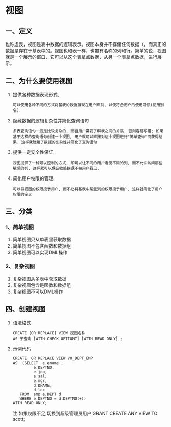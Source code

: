 # 视图

## 一、定义

​	也称虚表，视图是表中数据的逻辑表示。视图本身并不存储任何数据（，而真正的数据是存在于基表中的。视图也和表一样，也带有名称的列和行。简单的说，视图就是一个展示的窗口，它可以从这个表拿点数据，从另一个表拿点数据，进行展示。

## 二、为什么要使用视图

1. 提供各种数据表现形式,

   ```
   可以使用各种不同的方式将基表的数据展现在用户面前, 以便符合用户的使用习惯(使用别名).
   ```

2. 隐藏数据的逻辑复杂性并简化查询语句

   ```
   多表查询语句一般是比较复杂的, 而且用户需要了解表之间的关系, 否则容易写错; 如果基于这样的查询语句创建一个视图, 用户就可以直接对这个视图进行"简单查询"而获得结果. 这样就隐藏了数据的复杂性并简化了查询语句
   ```

3. 提供一定安全性保证.

   ```
   视图提供了一种可以控制的方式, 即可以让不同的用户看见不同的列, 而不允许访问那些敏感的列, 这样就可以保证敏感数据不被用户看见.
   ```

4. 简化用户权限的管理. 

   ```
   可以将视图的权限授予用户, 而不必将基表中某些列的权限授予用户, 这样就简化了用户权限的定义
   ```

## 三、分类

### 1、简单视图

1. 简单视图只从单表里获取数据
2. 简单视图不包含函数和数据组
3. 简单视图可以实现DML操作

### 2、复杂视图

1. 复杂视图从多表中获取数据
2. 复杂视图包含是函数和数据组
3. 复杂视图不可以DML操作

## 四、创建视图

1. 语法格式

   ```
   CREATE [OR REPLACE] VIEW 视图名称 
   AS 子查询 [WITH CHECK OPTIONI] [WITH READ ONLY] ;
   ```

2. 示例代码

   ```
   CREATE  OR REPLACE VIEW VO_DEPT_EMP
   AS  (SELECT  e.ename ,
   			e.DEPTNO, 
   			e.job,
   			e.sal,
   			e.mgr,
   			d.DNAME, 
   			d.loc
   	  FROM  emp e,DEPT d
   	  WHERE e.DEPTNO = d.DEPTNO(+))
   WITH READ ONLY;
   ```

   注:如果权限不足,切换到超级管理员用户 GRANT CREATE ANY VIEW  TO  scott;

